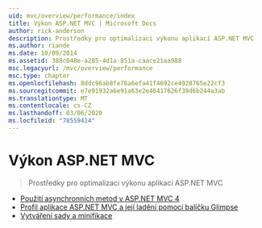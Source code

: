 ```yaml
---
uid: mvc/overview/performance/index
title: Výkon ASP.NET MVC | Microsoft Docs
author: rick-anderson
description: Prostředky pro optimalizaci výkonu aplikací ASP.NET MVC
ms.author: riande
ms.date: 10/09/2014
ms.assetid: 388c048e-a285-4d1a-851a-caace21aa988
msc.legacyurl: /mvc/overview/performance
msc.type: chapter
ms.openlocfilehash: 8ddc96ab8fe78a6efa41f4692ce4928765e22cf3
ms.sourcegitcommit: e7e91932a6e91a63e2e46417626f39d6b244a3ab
ms.translationtype: MT
ms.contentlocale: cs-CZ
ms.lasthandoff: 03/06/2020
ms.locfileid: "78559414"
---
```

# <a name="aspnet-mvc-performance"></a>Výkon ASP.NET MVC

> Prostředky pro optimalizaci výkonu aplikací ASP.NET MVC

- [Použití asynchronních metod v ASP.NET MVC 4](using-asynchronous-methods-in-aspnet-mvc-4.md)
- [Profil aplikace ASP.NET MVC a její ladění pomocí balíčku Glimpse](profile-and-debug-your-aspnet-mvc-app-with-glimpse.md)
- [Vytváření sady a minifikace](bundling-and-minification.md)
